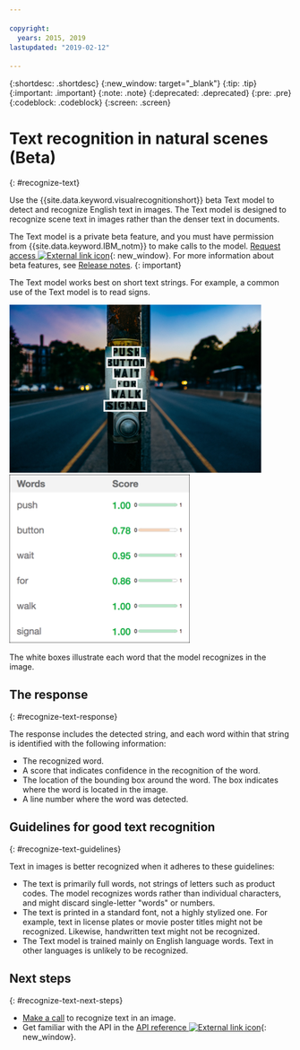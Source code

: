 ```yaml
---

copyright:
  years: 2015, 2019
lastupdated: "2019-02-12"

---
```


{:shortdesc: .shortdesc}
{:new_window: target="_blank"}
{:tip: .tip}
{:important: .important}
{:note: .note}
{:deprecated: .deprecated}
{:pre: .pre}
{:codeblock: .codeblock}
{:screen: .screen}

<!-- Link definitions -->

[api-ref-text]: https://{DomainName}/apidocs/visual-recognition/visual-recognition-v3-text

# Text recognition in natural scenes (Beta)
{: #recognize-text}

Use the {{site.data.keyword.visualrecognitionshort}} beta Text model to detect and recognize English text in images. The Text model is designed to recognize scene text in images rather than the denser text in documents.

The Text model is a private beta feature, and you must have permission from {{site.data.keyword.IBM_notm}} to make calls to the model. [Request access ![External link icon](../../icons/launch-glyph.svg "External link icon")](https://datasciencex.typeform.com/to/nU6efl){: new_window}. For more information about beta features, see [Release notes](/docs/services/visual-recognition/release-notes.html#beta).
{: important}

The Text model works best on short text strings. For example, a common use of the Text model is to read signs.

![Road sign with bounding boxes around recognized words. Photo by Ashim D’Silva on Unsplash](images/walk-signal-detection.png) ![Words and confidence scores detected in the road sign image](images/walk-signal-response.png)

The white boxes illustrate each word that the model recognizes in the image.

## The response
{: #recognize-text-response}

The response includes the detected string, and each word within that string is identified with the following information:

- The recognized word.
- A score that indicates confidence in the recognition of the word.
- The location of the bounding box around the word. The box indicates where the word is located in the image.
- A line number where the word was detected.

## Guidelines for good text recognition
{: #recognize-text-guidelines}

Text in images is better recognized when it adheres to these guidelines:

- The text is primarily full words, not strings of letters such as product codes. The model recognizes words rather than individual characters, and might discard single-letter "words" or numbers.
- The text is printed in a standard font, not a highly stylized one. For example, text in license plates or movie poster titles might not be recognized. Likewise, handwritten text might not be recognized.
- The Text model is trained mainly on English language words. Text in other languages is unlikely to be recognized.

## Next steps
{: #recognize-text-next-steps}

- [Make a call](/docs/services/visual-recognition/tutorial-recognize-text.html) to recognize text in an image.
- Get familiar with the API in the [API reference ![External link icon](../../icons/launch-glyph.svg "External link icon")][api-ref-text]{: new_window}.
